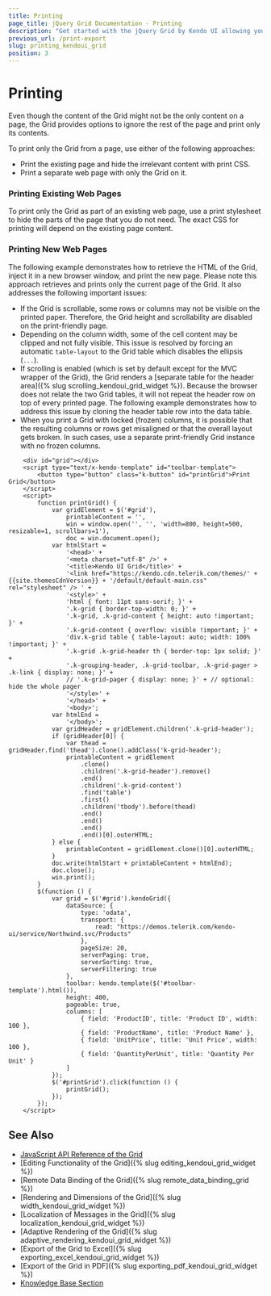 ```yaml
---
title: Printing
page_title: jQuery Grid Documentation - Printing
description: "Get started with the jQuery Grid by Kendo UI allowing you to select only the Grid content on a page for printing."
previous_url: /print-export
slug: printing_kendoui_grid
position: 3
---
```


# Printing

Even though the content of the Grid might not be the only content on a page, the Grid provides options to ignore the rest of the page and print only its contents.

To print only the Grid from a page, use either of the following approaches:
* Print the existing page and hide the irrelevant content with print CSS.
* Print a separate web page with only the Grid on it.

### Printing Existing Web Pages

To print only the Grid as part of an existing web page, use a print stylesheet to hide the parts of the page that you do not need. The exact CSS for printing will depend on the existing page content.

### Printing New Web Pages

The following example demonstrates how to retrieve the HTML of the Grid, inject it in a new browser window, and print the new page. Please note this approach retrieves and prints only the current page of  the Grid.
It also addresses the following important issues:
* If the Grid is scrollable, some rows or columns may not be visible on the printed paper. Therefore, the Grid height and scrollability are disabled on the print-friendly page.
* Depending on the column width, some of the cell content may be clipped and not fully visible. This issue is resolved by forcing an automatic `table-layout` to the Grid table which disables the ellipsis (`...`).
* If scrolling is enabled (which is set by default except for the MVC wrapper of the Grid), the Grid renders a [separate table for the header area]({% slug scrolling_kendoui_grid_widget %}). Because the browser does not relate the two Grid tables, it will not repeat the header row on top of every printed page. The following example demonstrates how to address this issue by cloning the header table row into the data table.
* When you print a Grid with locked (frozen) columns, it is possible that the resulting columns or rows get misaligned or that the overall layout gets broken. In such cases, use a separate print-friendly Grid instance with no frozen columns.

```dojo
    <div id="grid"></div>
    <script type="text/x-kendo-template" id="toolbar-template">
        <button type="button" class="k-button" id="printGrid">Print Grid</button>
    </script>
    <script>
        function printGrid() {
            var gridElement = $('#grid'),
                printableContent = '',
                win = window.open('', '', 'width=800, height=500, resizable=1, scrollbars=1'),
                doc = win.document.open();
            var htmlStart =
                '<head>' +
                '<meta charset="utf-8" />' +
                '<title>Kendo UI Grid</title>' +
                '<link href="https://kendo.cdn.telerik.com/themes/' + {{site.themesCdnVersion}} + '/default/default-main.css" rel="stylesheet" /> ' +
                '<style>' +
                'html { font: 11pt sans-serif; }' +
                '.k-grid { border-top-width: 0; }' +
                '.k-grid, .k-grid-content { height: auto !important; }' +
                '.k-grid-content { overflow: visible !important; }' +
                'div.k-grid table { table-layout: auto; width: 100% !important; }' +
                '.k-grid .k-grid-header th { border-top: 1px solid; }' +
                '.k-grouping-header, .k-grid-toolbar, .k-grid-pager > .k-link { display: none; }' +
                // '.k-grid-pager { display: none; }' + // optional: hide the whole pager
                '</style>' +
                '</head>' +
                '<body>';
            var htmlEnd =
                '</body>';
            var gridHeader = gridElement.children('.k-grid-header');
            if (gridHeader[0]) {
                var thead = gridHeader.find('thead').clone().addClass('k-grid-header');
                printableContent = gridElement
                    .clone()
                    .children('.k-grid-header').remove()
                    .end()
                    .children('.k-grid-content')
                    .find('table')
                    .first()
                    .children('tbody').before(thead)
                    .end()
                    .end()
                    .end()
                    .end()[0].outerHTML;
            } else {
                printableContent = gridElement.clone()[0].outerHTML;
            }
            doc.write(htmlStart + printableContent + htmlEnd);
            doc.close();
            win.print();
        }
        $(function () {
            var grid = $('#grid').kendoGrid({
                dataSource: {
                    type: 'odata',
                    transport: {
                        read: "https://demos.telerik.com/kendo-ui/service/Northwind.svc/Products"
                    },
                    pageSize: 20,
                    serverPaging: true,
                    serverSorting: true,
                    serverFiltering: true
                },
                toolbar: kendo.template($('#toolbar-template').html()),
                height: 400,
                pageable: true,
                columns: [
                    { field: 'ProductID', title: 'Product ID', width: 100 },
                    { field: 'ProductName', title: 'Product Name' },
                    { field: 'UnitPrice', title: 'Unit Price', width: 100 },
                    { field: 'QuantityPerUnit', title: 'Quantity Per Unit' }
                ]
            });
            $('#printGrid').click(function () {
                printGrid();
            });
        });
    </script>
```

## See Also

* [JavaScript API Reference of the Grid](/api/javascript/ui/grid)
* [Editing Functionality of the Grid]({% slug editing_kendoui_grid_widget %})
* [Remote Data Binding of the Grid]({% slug remote_data_binding_grid %})
* [Rendering and Dimensions of the Grid]({% slug width_kendoui_grid_widget %})
* [Localization of Messages in the Grid]({% slug localization_kendoui_grid_widget %})
* [Adaptive Rendering of the Grid]({% slug adaptive_rendering_kendoui_grid_widget %})
* [Export of the Grid to Excel]({% slug exporting_excel_kendoui_grid_widget %})
* [Export of the Grid in PDF]({% slug exporting_pdf_kendoui_grid_widget %})
* [Knowledge Base Section](/knowledge-base)
